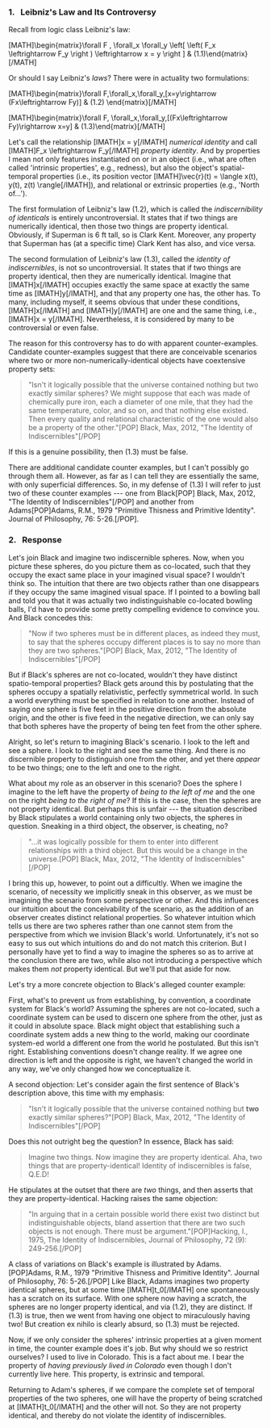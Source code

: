 ﻿### 1. &nbsp; Leibniz's Law and Its Controversy

Recall from logic class Leibniz's law:

[MATH]\begin{matrix}\forall F \, \forall_x \forall_y \left[ \left( F_x \leftrightarrow F_y \right ) \leftrightarrow x = y \right ] & (1.1)\end{matrix}[/MATH]

Or should I say Leibniz's *laws*? There were in actuality two formulations:

[MATH]\begin{matrix}\forall F\,\forall_x\,\forall_y\,[x=y\rightarrow (Fx\leftrightarrow Fy)] & (1.2) \end{matrix}[/MATH]

[MATH]\begin{matrix}\forall F\, \forall_x\,\forall_y\,[(Fx\leftrightarrow Fy)\rightarrow x=y] & (1.3)\end{matrix}[/MATH]

Let's call the relationship [IMATH]x = y[/IMATH] *numerical identity* and call [IMATH]F_x  \leftrightarrow F_y[/IMATH] *property identity*. And by properties I mean not only features instantiated on or in an object (i.e., what are often called 'intrinsic properties', e.g., redness), but also the object's spatial-temporal properties (i.e., its position vector [IMATH]\vec{r}(t) = \langle x(t), y(t), z(t) \rangle[/IMATH]), and relational or extrinsic properties (e.g., 'North of...').

The first formulation of Leibniz's law (1.2), which is called the *indiscernibility of identicals* is entirely uncontroversial. It states that if two things are numerically identical, then those two things are property identical. Obviously, if Superman is 6 ft tall, so is Clark Kent. Moreover, any property that Superman has (at a specific time) Clark Kent has also, and vice versa.

The second formulation of Leibniz's law (1.3), called the *identity of indiscernibles*, is not so uncontroversial. It states that if two things are property identical, then they are numerically identical. Imagine that [IMATH]x[/IMATH] occupies exactly the same space at exactly the same time as [IMATH]y[/IMATH], and that any property one has, the other has. To many, including myself, it seems obvious that under these conditions, [IMATH]x[/IMATH] and [IMATH]y[/IMATH] are one and the same thing, i.e., [IMATH]x = y[/IMATH]. Nevertheless, it is considered by many to be controversial or even false.

The reason for this controversy has to do with apparent counter-examples. Candidate counter-examples suggest that there are conceivable scenarios where two or more non-numerically-identical objects have coextensive property sets:

> "Isn't it logically possible that the universe contained nothing but two exactly similar spheres? We might suppose that each was made of chemically pure iron, each a diameter of one mile, that they had the same temperature, color, and so on, and that nothing else existed. Then every quality and relational characteristic of the one would also be a property of the other."[POP] Black, Max, 2012, "The Identity of Indiscernibles"[/POP]

If this is a genuine possibility, then (1.3) must be false.

There are additional candidate counter examples, but I can't possibly go through them all. However, as far as I can tell they are essentially the same, with only superficial differences. So, in my defense of (1.3) I will refer to just two of these counter examples --- one from Black[POP] Black, Max, 2012, "The Identity of Indiscernibles"[/POP] and another from Adams[POP]Adams, R.M., 1979 "Primitive Thisness and Primitive Identity". Journal of Philosophy, 76: 5-26.[/POP].

### 2. &nbsp; Response

Let's join Black and imagine two indiscernible spheres. Now, when you picture these spheres, do you picture them as co-located, such that they occupy the exact same place in your imagined visual space? I wouldn't think so. The intuition that there are two objects rather than one disappears if they occupy the same imagined visual space. If I pointed to a bowling ball and told you that it was actually two indistinguishable co-located bowling balls, I'd have to provide some pretty compelling evidence to convince you. And Black concedes this:

> "Now if two spheres must be in different places, as indeed they must, to say that the spheres occupy different places is to say no more than they are two spheres."[POP] Black, Max, 2012, "The Identity of Indiscernibles"[/POP]

But if Black's spheres are not co-located, wouldn't they have distinct spatio-temporal properties? Black gets around this by postulating that the spheres occupy a spatially relativistic, perfectly symmetrical world. In such a world everything must be specified in relation to one another. Instead of saying one sphere is five feet in the positive direction from the absolute origin, and the other is five feed in the negative direction, we can only say that both spheres have the property of being ten feet from the other sphere.

Alright, so let's return to imagining Black's scenario. I look to the left and see a sphere. I look to the right and see the same thing. And there is no discernible property to distinguish one from the other, and yet there *appear* to be two things; one to the left and one to the right.

What about my role as an observer in this scenario? Does the sphere I imagine to the left have the property of *being to the left of me* and the one on the right *being to the right of me*? If this is the case, then the spheres are not property identical. But perhaps this is unfair --- the situation described by Black stipulates a world containing only two objects, the spheres in question. Sneaking in a third object, the observer, is cheating, no?

> "...it was logically possible for them to enter into different relationships with a third object. But this would be a change in the universe.[POP] Black, Max, 2012, "The Identity of Indiscernibles"[/POP]

I bring this up, however, to point out a difficultly. When we imagine the scenario, of necessity we implicitly sneak in this observer, as we must be imagining the scenario from some perspective or other. And this influences our intuition about the conceivability of the scenario, as the addition of an observer creates distinct relational properties. So whatever intuition which tells us there are two spheres rather than one cannot stem from the perspective from which we invision Black's world. Unfortunately, it's not so easy to sus out which intuitions do and do not match this criterion. But I personally have yet to find a way to imagine the spheres so as to arrive at the conclusion there are two, while also not introducing a perspective which makes them *not* property identical. But we'll put that aside for now.

Let's try a more concrete objection to Black's alleged counter example:

First, what's to prevent us from establishing, by convention, a coordinate system for Black's world? Assuming the spheres are not co-located, such a coordinate system can be used to discern one sphere from the other, just as it could in absolute space. Black might object that establishing such a coordinate system adds a new thing to the world, making our coordinate system-ed world a different one from the world he postulated. But this isn't right. Establishing conventions doesn't change reality. If we agree one direction is left and the opposite is right, we haven't changed the world in any way, we've only changed how we conceptualize it.

A second objection: Let's consider again the first sentence of Black's description above, this time with my emphasis:
> "Isn't it logically possible that the universe contained nothing but **two** exactly similar spheres?"[POP] Black, Max, 2012, "The Identity of Indiscernibles"[/POP]

Does this not outright beg the question? In essence, Black has said:
> Imagine two things. Now imagine they are property identical. Aha, two things that are property-identical! Identity of indiscernibles is false, Q.E.D!

He stipulates at the outset that there are *two* things, and then asserts that they are property-identical. Hacking raises the same objection:
> "In arguing that in a certain possible world there exist two distinct but indistinguishable objects, bland assertion that there are two such objects is not enough. There must be argument."[POP]Hacking, I., 1975, The Identity of Indiscernibles, Journal of Philosophy, 72 (9): 249-256.[/POP]

A class of variations on Black's example is illustrated by Adams.[POP]Adams, R.M., 1979 "Primitive Thisness and Primitive Identity". Journal of Philosophy, 76: 5-26.[/POP] Like Black, Adams imagines two property identical spheres, but at some time [IMATH]t_0[/IMATH] one spontaneously has a scratch on its surface. With one sphere now having a scratch, the spheres are no longer property identical, and via (1.2), they are distinct. If (1.3) is true, then we went from having one object to miraculously having two! But creation ex nihilo is clearly absurd, so (1.3) must be rejected.

Now, if we only consider the spheres' intrinsic properties at a given moment in time, the counter example does it's job. But why should we so restrict ourselves? I used to live in Colorado. This is a fact about me. I bear the property of *having previously lived in Colorado* even though I don't currently live here. This property, is extrinsic and temporal.

Returning to Adam's spheres, if we compare the complete set of temporal properties of the two spheres, one will have the property of being scratched at [IMATH]t_0[/IMATH] and the other will not. So they are not property identical, and thereby do not violate the identity of indiscernibles.

